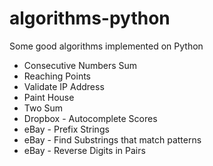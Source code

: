 # algorithms-python
Some good algorithms implemented on Python

- Consecutive Numbers Sum
- Reaching Points
- Validate IP Address
- Paint House
- Two Sum
- Dropbox - Autocomplete Scores
- eBay - Prefix Strings
- eBay - Find Substrings that match patterns
- eBay - Reverse Digits in Pairs
